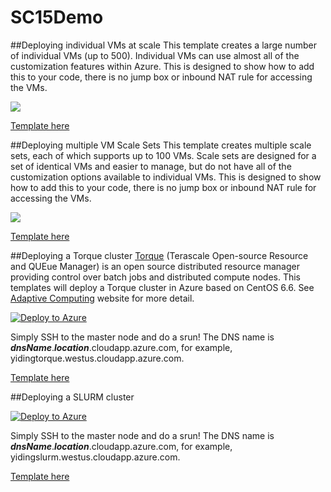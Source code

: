 # SC15Demo

##Deploying individual VMs at scale
This template creates a large number of individual VMs (up to 500).  Individual VMs can use almost all of the customization features within Azure.  This is designed to show how to add this to your code, there is no jump box or inbound NAT rule for accessing the VMs.

<a href="https://portal.azure.com/#create/Microsoft.Template/uri/https%3A%2F%2Fraw.githubusercontent.com%2FAlanSt%2Fazure-quickstart-templates%2Fmaster%2Flarge-cluster%2Fazuredeploy_nonat.json" target="_blank">
    <img src="http://azuredeploy.net/deploybutton.png"/>
</a>

[Template here](https://github.com/AlanSt/azure-quickstart-templates/tree/master/large-cluster)

##Deploying multiple VM Scale Sets
This template creates multiple scale sets, each of which supports up to 100 VMs.  Scale sets are designed for a set of identical VMs and easier to manage, but do not have all of the customization options available to individual VMs.  This is designed to show how to add this to your code, there is no jump box or inbound NAT rule for accessing the VMs.

<a href="https://portal.azure.com/#create/Microsoft.Template/uri/https%3A%2F%2Fraw.githubusercontent.com%2FAzure%2Fazure-quickstart-templates%2Fmaster%2F301-multi-vmss-linux%2Fazuredeploy.json" target="_blank">
    <img src="http://azuredeploy.net/deploybutton.png"/>
</a>

[Template here](https://github.com/Azure/azure-quickstart-templates/tree/master/301-multi-vmss-linux)

##Deploying a Torque cluster
<a href="http://www.adaptivecomputing.com/products/open-source/torque/">Torque</a> (Terascale Open-source Resource and QUEue Manager) is an open source distributed resource manager providing control over batch jobs and distributed compute nodes. This templates will deploy a Torque cluster in Azure based on CentOS 6.6. See <a href="http://docs.adaptivecomputing.com/torque/5-1-0/help.htm">Adaptive Computing</a> website for more detail.

<a href="https://portal.azure.com/#create/Microsoft.Template/uri/https%3A%2F%2Fraw.githubusercontent.com%2FAzure%2Fazure-quickstart-templates%2Fmaster%2Ftorque-cluster%2Fazuredeploy.json" target="_blank">
   <img alt="Deploy to Azure" src="http://azuredeploy.net/deploybutton.png"/>
</a>

Simply SSH to the master node and do a srun! The DNS name is _**dnsName**_._**location**_.cloudapp.azure.com, for example, yidingtorque.westus.cloudapp.azure.com.

[Template here](https://github.com/Azure/azure-quickstart-templates/tree/master/torque-cluster)

##Deploying a SLURM cluster

<a href="https://portal.azure.com/#create/Microsoft.Template/uri/https%3A%2F%2Fraw.githubusercontent.com%2FAzure%2Fazure-quickstart-templates%2Fmaster%2Fslurm%2Fazuredeploy.json" target="_blank">
   <img alt="Deploy to Azure" src="http://azuredeploy.net/deploybutton.png"/>
</a>

Simply SSH to the master node and do a srun! The DNS name is _**dnsName**_._**location**_.cloudapp.azure.com, for example, yidingslurm.westus.cloudapp.azure.com.

[Template here](https://github.com/YidingZhou/azure-quickstart-templates/tree/master/slurm)
